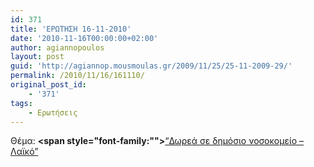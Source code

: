 ```yaml
---
id: 371
title: 'ΕΡΩΤΗΣΗ 16-11-2010'
date: '2010-11-16T00:00:00+02:00'
author: agiannopoulos
layout: post
guid: 'http://agiannop.mousmoulas.gr/2009/11/25/25-11-2009-29/'
permalink: /2010/11/16/161110/
original_post_id:
    - '371'
tags:
    - Ερωτήσεις
---
```


Θέμα: **<span style="font-family:""></span>**[“Δωρεά σε δημόσιο νοσοκομείο – Λαϊκό” ](/wp-content/uploads/2009/11/161110_dorea_laiko.pdf)